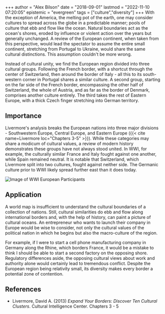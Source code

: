 +++
author = "Alex Bilson"
date = "2018-09-01"
lastmod = "2022-11-10 07:20:05"
epistemic = "evergreen"
tags = ["culture","diversity"]
+++
With the exception of America, the melting pot of the earth, one may consider cultures to spread across the globe in a predictable manner; pools of culture that ebb and flow like the ocean.  Natural boundaries act as the ocean's shores, eroded by influence or violent action over the years but generally unchanged.  A review of the European continent, when taken from this perspective, would lead the spectator to assume the entire small continent, stretching from Portugal to Ukraine, would share the same cultural distinctions.  This assumption couldn't be more wrong.

Instead of cultural unity, we find the European region divided into three cultural groups.  Following the French border, with a shortcut through the center of Switzerland, then around the border of Italy - all this to its south-western corner in Portugal shares a similar culture.  A second group, starting on the far side of the French border, encompassing the other half of Switzerland, the whole of Austria, and as far as the border of Denmark, comprises another culture entirely.  The third takes the rest of Eastern Europe, with a thick Czech finger stretching into German territory.

## Importance

Livermore's analysis breaks the European nations into three major divisions - Southwestern Europe, Central Europe, and Eastern Europe ({{< cite name=Livermore loc="Chapters 3-5" >}}).  While these categories may share a modicum of cultural values, a review of modern history demonstrates these groups have not always stood united.  In WWI, for example, the culturally similar France and Italy fought against one another, while Spain remained neutral.  It is notable that Switzerland, which Livermore split into two cultures, fought against neither side.  The Germanic culture prior to WWI likely spread further east than it does today.

![Image of WWI European Participants](https://upload.wikimedia.org/wikipedia/commons/2/26/Map_Europe_alliances_1914-en.svg)

## Application

A world map is insufficient to understand the cultural boundaries of a collection of nations.  Still, cultural similarities do ebb and flow along international borders and, with the help of history, can paint a picture of cultural oceans.  An entrepreneur who wants to launch their company in Europe would be wise to consider, not only the cultural values of the political nation in which he begins but also the macro-culture of the region.

For example, if I were to start a cell phone manufacturing company in Germany along the Rhine, which borders France, it would be a mistake to think I should be able to start a second factory on the opposing shore.  Regulatory differences aside, the opposing cultural views about work and authority alone would certainly lead to tremendous conflict.  Despite the European region being relativity small, its diversity makes every border a potential zone of contention.

## References

- Livermore, David A. (2013) _Expand Your Borders: Discover Ten Cultural Clusters_. Cultural Intelligence Center. Chapters 3 - 5

